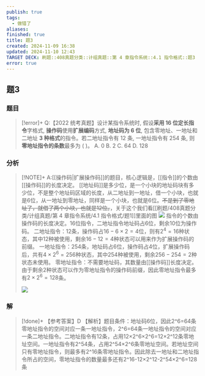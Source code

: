 ```yaml
---
publish: true
tags:
  - 做错了
aliases: 
finished: true
title: 题3
created: 2024-11-09 16:38
updated: 2024-11-10 12:43
TARGET DECK: 刷题::408真题分类::计组真题::第 4 章指令系统::4.1 指令格式::题3
error: true
---
```

## 题3
### 题目
> [!error]+
> Q:【2022 统考真题】设计某指令系统时, 假设**采用 16 位定长指令**字格式, **操作码**使用**扩展编码**方式, **地址码为 6 位**, 包含零地址、一地址和二地址 **3 种格式**的指令。若二地址指令有 12 条, 一地址指令有 254 条, 则**零地址指令的条数**最多为 ( )。
> A. 0 
> B. 2 
> C. 64 
> D. 128
### 分析
> [!NOTE]+
> A:[[操作码|扩展操作码]]的题目，核心逻辑是，[[指令]]的个数由[[操作码]]的长度决定。
> [[地址码]]是多少位，是一个小块的地址码块有多少位，不是整个地址码区域的长度，从二地址到一地址，借一个小块，也就是6位，从一地址到零地址，同样是一个小块，也就是6位。~~不是到了零地址了，就借了两个小块，也就是12位。~~，关于这个我们看[[刷题/408真题分类/计组真题/第 4 章指令系统/4.1 指令格式/题1]]里面的图
> ![](https://img.hwenyi.live/202411102007953.webp)
> 指令的个数由操作码的长度决定。16位指令，二地址指令地址码占6位，剩余10位为操作码。
> 二地址指令：12条，操作码占$16-6 \times 2 = 4$位，则有$2^4=16$种状态，其中12种被使用，剩余$16-12=4$种状态可以用来作为扩展操作码的前缀。
> 一地址指令：254条，地址码占6位，操作码占4位，扩展操作码后，共有$4 \times 2^6 = 256$种状态，其中254种被使用，剩余$256-254=2$种状态未使用。
> 零地址指令：不需要地址码，其数量由[[操作码]]长度决定。由于剩余2种状态可以作为零地址指令的操作码前缀，因此零地址指令最多有$2 \times 2^6 = 128$条。
> 
> ![](https://img.hwenyi.live/202412161836324.webp)
### 解
> [!done]+
> 【参考答案】D
> 【解析】题目条件：地址码6位，因此2^6=64条零地址指令的空间对应一条一地址指令，2^6=64条一地址指令的空间对应一条二地址指令。二地址指令有12条，占用12×2^6×2^6=12×2^12条零地址空间。一地址指令有2^54条，占用2^54×2^6条零地址空间。若地址空间只有零地址指令，则最多有2^16条零地址指令。因此除去一地址和二地址指令所占的空间，零地址指令的数量最多还有2^16-12×2^12-2^54×2^6=128条
